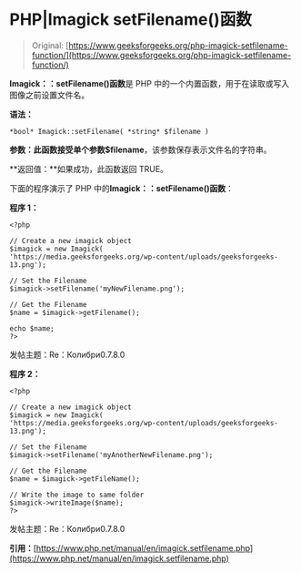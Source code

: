 # PHP|Imagick setFilename()函数

> Original: [https://www.geeksforgeeks.org/php-imagick-setfilename-function/](https://www.geeksforgeeks.org/php-imagick-setfilename-function/)

**Imagick：：setFilename()函数**是 PHP 中的一个内置函数，用于在读取或写入图像之前设置文件名。

**语法：**

```
*bool* Imagick::setFilename( *string* $filename )
```

**参数：**此函数接受单个参数**$filename**，该参数保存表示文件名的字符串。

**返回值：**如果成功，此函数返回 TRUE。

下面的程序演示了 PHP 中的**Imagick：：setFilename()函数**：

**程序 1：**

```
<?php

// Create a new imagick object
$imagick = new Imagick(
'https://media.geeksforgeeks.org/wp-content/uploads/geeksforgeeks-13.png');

// Set the Filename
$imagick->setFilename('myNewFilename.png');

// Get the Filename
$name = $imagick->getFilename();

echo $name;
?>
```

发帖主题：Re：Колибри0.7.8.0

**程序 2：**

```
<?php

// Create a new imagick object
$imagick = new Imagick(
'https://media.geeksforgeeks.org/wp-content/uploads/geeksforgeeks-13.png');

// Set the Filename
$imagick->setFilename('myAnotherNewFilename.png');

// Get the Filename
$name = $imagick->getFileName();

// Write the image to same folder
$imagick->writeImage($name);
?>
```

发帖主题：Re：Колибри0.7.8.0

**引用：**[https://www.php.net/manual/en/imagick.setfilename.php](https://www.php.net/manual/en/imagick.setfilename.php)